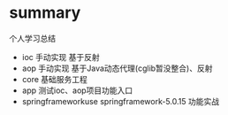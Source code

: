 # summary
个人学习总结 <br>
- ioc 手动实现 基于反射
- aop 手动实现 基于Java动态代理(cglib暂没整合)、反射
- core 基础服务工程
- app 测试ioc、aop项目功能入口
- springframeworkuse springframework-5.0.15 功能实战